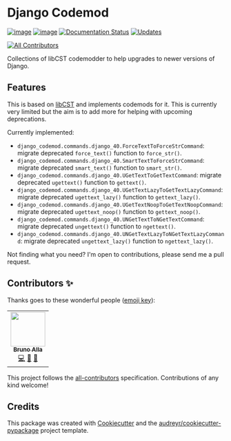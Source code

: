 # Django Codemod

[![image](https://img.shields.io/pypi/v/django-codemod.svg)](https://pypi.python.org/pypi/django-codemod)
[![image](https://img.shields.io/travis/browniebroke/django-codemod.svg)](https://travis-ci.com/browniebroke/django-codemod)
[![Documentation Status](https://readthedocs.org/projects/django-codemod/badge/?version=latest)](https://django-codemod.readthedocs.io/en/latest/?badge=latest)
[![Updates](https://pyup.io/repos/github/browniebroke/django-codemod/shield.svg)](https://pyup.io/repos/github/browniebroke/django-codemod/)
<!-- ALL-CONTRIBUTORS-BADGE:START - Do not remove or modify this section -->
[![All Contributors](https://img.shields.io/badge/all_contributors-1-orange.svg?style=flat-square)](#contributors-)
<!-- ALL-CONTRIBUTORS-BADGE:END -->

Collections of libCST codemodder to help upgrades to newer versions of Django.

## Features

This is based on
[libCST](https://libcst.readthedocs.io/en/latest/index.html) and
implements codemods for it. This is currently very limited but the aim
is to add more for helping with upcoming deprecations.

Currently implemented:

-   `django_codemod.commands.django_40.ForceTextToForceStrCommand`:
    migrate deprecated `force_text()` function to `force_str()`.
-   `django_codemod.commands.django_40.SmartTextToForceStrCommand`:
    migrate deprecated `smart_text()` function to `smart_str()`.
-   `django_codemod.commands.django_40.UGetTextToGetTextCommand`:
    migrate deprecated `ugettext()` function to `gettext()`.
-   `django_codemod.commands.django_40.UGetTextLazyToGetTextLazyCommand`:
    migrate deprecated `ugettext_lazy()` function to `gettext_lazy()`.
-   `django_codemod.commands.django_40.UGetTextNoopToGetTextNoopCommand`:
    migrate deprecated `ugettext_noop()` function to `gettext_noop()`.
-   `django_codemod.commands.django_40.UNGetTextToNGetTextCommand`:
    migrate deprecated `ungettext()` function to `ngettext()`.
-   `django_codemod.commands.django_40.UNGetTextLazyToNGetTextLazyCommand`:
    migrate deprecated `ungettext_lazy()` function to `ngettext_lazy()`.

Not finding what you need? I\'m open to contributions, please send me a
pull request.


## Contributors ✨

Thanks goes to these wonderful people ([emoji key](https://allcontributors.org/docs/en/emoji-key)):

<!-- ALL-CONTRIBUTORS-LIST:START - Do not remove or modify this section -->
<!-- prettier-ignore-start -->
<!-- markdownlint-disable -->
<table>
  <tr>
    <td align="center"><a href="https://browniebroke.com"><img src="https://avatars1.githubusercontent.com/u/861044?v=4" width="80px;" alt=""/><br /><sub><b>Bruno Alla</b></sub></a><br /><a href="https://github.com/browniebroke/django-codemod/commits?author=browniebroke" title="Code">💻</a> <a href="https://github.com/browniebroke/django-codemod/issues?q=author%3Abrowniebroke" title="Bug reports">🐛</a> <a href="https://github.com/browniebroke/django-codemod/commits?author=browniebroke" title="Documentation">📖</a></td>
  </tr>
</table>

<!-- markdownlint-enable -->
<!-- prettier-ignore-end -->
<!-- ALL-CONTRIBUTORS-LIST:END -->

This project follows the [all-contributors](https://github.com/all-contributors/all-contributors) specification. Contributions of any kind welcome!

## Credits

This package was created with
[Cookiecutter](https://github.com/audreyr/cookiecutter) and the
[audreyr/cookiecutter-pypackage](https://github.com/audreyr/cookiecutter-pypackage)
project template.
